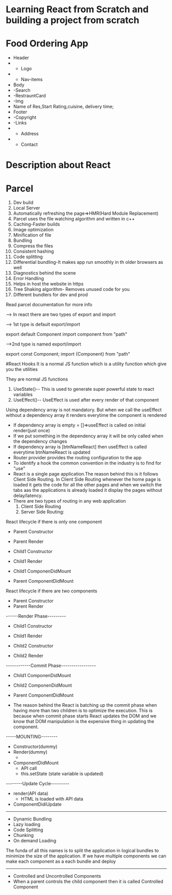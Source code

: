 # Learning React from Scratch and building a project from scratch

# Food Ordering App

- Header
- - Logo
- - Nav-items
- Body
- -Search
- -RestrauntCard
- -Img
- Name of Res,Start Rating,cuisine, delivery time;
- Footer
- -Copyright
- -Links
- - Address
- - Contact

# Description about React

# Parcel

1. Dev build
2. Local Server
3. Automatically refreshing the page=>HMR(Hard Module Replacement)
4. Parcel uses the file watching algorithm and written in c++
5. Caching-Faster builds
6. Image optimization
7. Minification of file
8. Bundling
9. Compress the files
10. Consistent hashing
11. Code splitting
12. Differential bundling-It makes app run smoothly in th older browsers as well
13. Diagnostics behind the scene
14. Error Handling
15. Helps in host the website in https
16. Tree Shaking algorithm- Removes unused code for you
17. Different bundlers for dev and prod

Read parcel documentation for more info

--> In react there are two types of export and import

--> 1st type is default export/import

export default Component
import component from "path"

-->2nd type is named export/import

export const Component;
import {Component} from "path"

#React Hooks
It is a normal JS function which is a utility function which give you the utilities

They are normal JS functions

1.  UseState()-- This is used to generate super powerful state to react variables
2.  UseEffect()-- UseEffect is used after every render of that component

Using dependency array is not mandatory. But when we call the useEffect without a dependency array it renders everytime the component is rendered

- If dependency array is empty = []=>useEffect is called on initial render(just once)
- If we put something in the dependency array it will be only called when the dependency changes
- If dependency array is [btnNameReact] then useEffect is called everytime btnNameReact is updated
- Router provider provides the routing configuration to the app
- To identify a hook the common convention in the industry is to find for "use"
- React is a single page application.The reason behind this is it follows Client Side Routing. In Client Side Routing whenever the home page is loaded it gets the code for all the other pages and when we switch the tabs aas the applications is already loaded it display the pages without delay/latency.
- There are two types of routing in any web application
  1. Client Side Routing
  2. Server Side Routing:

React lifecycle if there is only one component

- Parent Constructor
- Parent Render

- Child1 Constructor
- Child1 Render
- Child1 ComponenDidMount

- Parent ComponentDidMount

React lifecycle if there are two components

- Parent Constructor
- Parent Render

------Render Phase---------

- Child1 Constructor
- Child1 Render

- Child2 Constructor
- Child2 Render

------------Commit Phase-----------------

- Child1 ComponenDidMount
- Child2 ComponenDidMount

- Parent ComponentDidMount

- The reason behind the React is batching up the commit phase when having more than two children is to optimize the execution. This is because when commit phase starts React updates the DOM and we know that DOM manipulation is the expensive thing in updating the component.

-----MOUNTING--------

- Constructor(dummy)
- Render(dummy)
  - <HTML dummy>
- ComponentDidMount
  - API call
  - this.setState (state variable is updated)

--------Update Cycle---------

- render(API data)
  - HTML is loaded with API data
- ComponentDidiUpdate
----------------------------------------------------------------------------------------------------------------------------------
- Dynamic Bundling
- Lazy loading
- Code Splitting
- Chunking
- On demand Loading

The funda of all this names is to split the application in logical bundles to minimize the size of the application. If we have multiple components we can make each component as a each bundle and deploy 

----------------------------------------------------------------------------------------------------------------------------------
- Controlled and Uncontrolled Components
- When a parent controls the child component then it is called Controlled Component